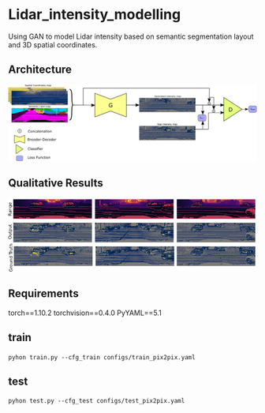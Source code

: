 # Lidar_intensity_modelling
Using GAN to model Lidar intensity based on semantic segmentation layout and 3D spatial coordinates.
## Architecture
![a](Images/training-diagram.png)
## Qualitative Results
![a](Images/Kitti-exp-figure.png)
## Requirements 
torch==1.10.2
torchvision==0.4.0
PyYAML==5.1
## train
`pyhon train.py --cfg_train configs/train_pix2pix.yaml`
## test
`pyhon test.py --cfg_test configs/test_pix2pix.yaml`
